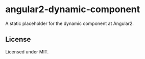# angular2-dynamic-component

A static placeholder for the dynamic component at Angular2.

## License

Licensed under MIT.